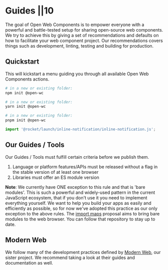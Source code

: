 # Guides ||10

The goal of Open Web Components is to empower everyone with a powerful and battle-tested setup for sharing open-source web components. We try to achieve this by giving a set of recommendations and defaults on how to facilitate your web component project. Our recommendations covers things such as development, linting, testing and building for production.

## Quickstart

This will kickstart a menu guiding you through all available Open Web Components actions.

<code-tabs collection="package-managers" default-tab="npm">

```bash tab npm
# in a new or existing folder:
npm init @open-wc
```

```bash tab yarn
# in a new or existing folder:
yarn init @open-wc
```

```bash tab pnpm
# in a new or existing folder:
pnpm init @open-wc
```

</code-tabs>

```js script
import '@rocket/launch/inline-notification/inline-notification.js';
```

## Our Guides / Tools

Our Guides / Tools must fulfill certain criteria before we publish them.

1. Language or platform features/APIs must be released without a flag in the stable version of at least one browser
1. Libraries must offer an ES module version

**Note**: <a id="bare-specifiers"></a>We currently have ONE exception to this rule and that is 'bare modules'.
This is such a powerful and widely-used pattern in the current JavaScript ecosystem, that if you don't use it you need to implement everything yourself.
We want to help you build your apps as easily and efficiently as possible, so for now we've adopted this practice as our only exception to the above rules.
The [import maps](https://github.com/WICG/import-maps) proposal aims to bring bare modules to the web browser. You can follow that repository to stay up to date.

## Modern Web

We follow many of the development practices defined by [Modern Web](http://modern-web.dev/), our sister project. We recommend taking a look at their guides and documentation as well.
